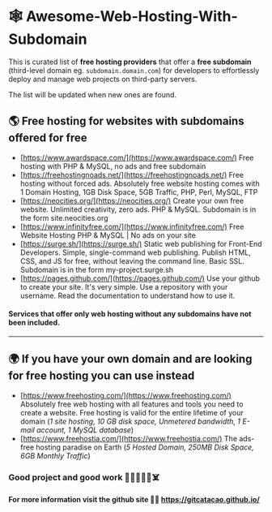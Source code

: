 # 🕸️ Awesome-Web-Hosting-With-Subdomain
This is curated list of **free hosting providers** that offer a **free subdomain** (third-level domain eg. `subdomain.domain.com`) for developers to effortlessly deploy and manage web projects on third-party servers.

The list will be updated when new ones are found.

## 🌎 Free hosting for websites with subdomains offered for free

* [https://www.awardspace.com/](https://www.awardspace.com/) Free hosting with PHP & MySQL, no ads and free subdomain
* [https://freehostingnoads.net/](https://freehostingnoads.net/) Free hosting without forced ads. Absolutely free website hosting comes with 1 Domain Hosting, 1GB Disk Space, 5GB Traffic, PHP, Perl, MySQL, FTP
* [https://neocities.org/](https://neocities.org/) Create your own free website. Unlimited creativity, zero ads. PHP & MySQL. Subdomain is in the form site.neocities.org 
* [https://www.infinityfree.com/](https://www.infinityfree.com/) Free Website Hosting PHP & MySQL | No ads on your site
* [https://surge.sh/](https://surge.sh/) Static web publishing for Front-End Developers. Simple, single-command web publishing. Publish HTML, CSS, and JS for free, without leaving the command line. Basic SSL. Subdomain is in the form my-project.surge.sh
* [https://pages.github.com/](https://pages.github.com/) Use your github to create your site. It's very simple. Use a repository with your username. Read the documentation to understand how to use it.

#### Services that offer only web hosting without any subdomains have not been included.




<hr>





## 🌍 If you have your own domain and are looking for free hosting you can use instead
* [https://www.freehosting.com/](https://www.freehosting.com/) Absolutely free web hosting with all features and tools you need to create a website. Free hosting is valid for the entire lifetime of your domain (*1 site hosting, 10 GB disk space, Unmetered bandwidth, 1 E-mail account, 1 MySQL database*)
* [https://www.freehostia.com/](https://www.freehostia.com/) The ads-free hosting paradise on Earth (*5 Hosted Domain, 250MB Disk Space, 6GB Monthly Traffic*)

### Good project and good work 👻🫡👋🧟‍♂️☠️
#### For more information visit the github site 👨‍💻 https://gitcatacao.github.io/
